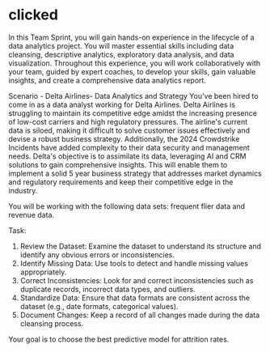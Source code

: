 # clicked
In this Team Sprint, you will gain hands-on experience in the lifecycle of a data analytics project. You will master essential skills including data cleansing, descriptive analytics, exploratory data analysis, and data visualization. Throughout this experience, you will work collaboratively with your team, guided by expert coaches, to develop your skills, gain valuable insights, and create a comprehensive data analytics report. 

Scenario - Delta Airlines- Data Analytics and Strategy
You've been hired to come in as a data analyst working for Delta Airlines. Delta Airlines is struggling to maintain its competitive edge amidst the increasing presence of low-cost carriers and high regulatory pressures. The airline's current data is siloed, making it difficult to solve customer issues effectively and devise a robust business strategy. Additionally, the 2024 Crowdstrike Incidents have added complexity to their data security and management needs. Delta's objective is to assimilate its data, leveraging AI and CRM solutions to gain comprehensive insights. This will enable them to implement a solid 5 year business strategy that addresses market dynamics and regulatory requirements and keep their competitive edge in the industry.

You will be working with the following data sets: frequent flier data and revenue data. 

Task:
1. Review the Dataset: Examine the dataset to understand its structure and identify any obvious errors or inconsistencies.
2. Identify Missing Data: Use tools to detect and handle missing values appropriately.
3. Correct Inconsistencies: Look for and correct inconsistencies such as duplicate records, incorrect data types, and outliers.
4. Standardize Data: Ensure that data formats are consistent across the dataset (e.g., date formats, categorical values).
5. Document Changes: Keep a record of all changes made during the data cleansing process.

Your goal is to choose the best predictive model for attrition rates.
